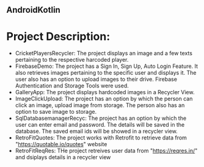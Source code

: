 ## AndroidKotlin
# Project Description:
* CricketPlayersRecycler: The project displays an image and a few texts pertaining to the respective harcoded player.
* FirebaseDemo: The project has a Sign In, Sign Up, Auto Login Feature. It also retrieves images pertaining to the specific user and displays it. The user also has an option to upload images to their drive. Firebase Authentication and Storage Tools were used.
* GalleryApp: The project displays hardcoded images in a Recycler View.
* ImageClickUpload: The project has an option by which the person can click an image, upload image from storage. The person also has an option to save image to storage.
* SqlDatabasemanagerRecyc: The project has an option by which the user can enter email and password. The details will be saved in the database. The saved email ids will be showed in a recycler view.
* RetroFitQuotes: The project works with Retrofit to retrieve data from "https://quotable.io/quotes" website 
* RetroFitReqRes: THe project retreives user data from "https://reqres.in/" and dsiplays details in a recycler view
